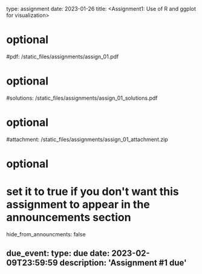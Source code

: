 type: assignment
date: 2023-01-26
title: <Assignment1: Use of R and ggplot for visualization>

# optional 
#pdf: /static_files/assignments/assign_01.pdf

# optional
#solutions: /static_files/assignments/assign_01_solutions.pdf

# optional
#attachment: /static_files/assignments/assign_01_attachment.zip

# optional
# set it to true if you don't want this assignment to appear in the announcements section
hide_from_announcments: false

due_event: 
    type: due
    date: 2023-02-09T23:59:59
    description: 'Assignment #1 due'
---
